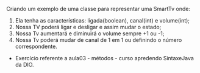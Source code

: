Criando um exemplo de uma classe para representar uma SmartTv onde:

1. Ela tenha as características: ligada(boolean), canal(int) e volume(int);
2. Nossa TV poderá ligar e desligar e assim mudar o estado;
3. Nossa Tv aumentará e diminuirá o volume sempre +1 ou -1;
4. Nossa Tv poderá mudar de canal de 1 em 1 ou definindo o número correspondente.

* Exercício referente a aula03 - métodos - curso apredendo SintaxeJava da DIO.
